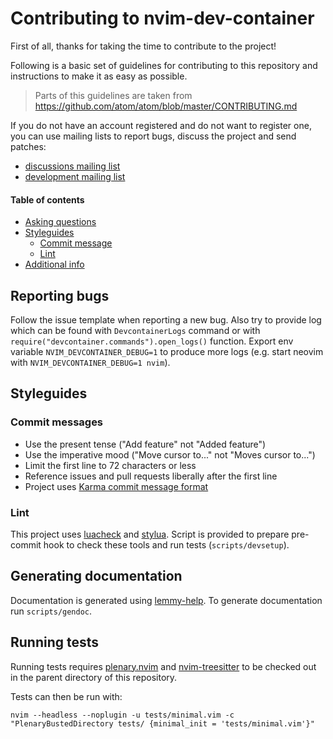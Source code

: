 # Contributing to nvim-dev-container

First of all, thanks for taking the time to contribute to the project!

Following is a basic set of guidelines for contributing to this repository and instructions to make it as easy as possible.

> Parts of this guidelines are taken from https://github.com/atom/atom/blob/master/CONTRIBUTING.md

If you do not have an account registered and do not want to register one, you can use mailing lists to report bugs, discuss the project and send patches:
 - [discussions mailing list](https://lists.sr.ht/~esensar/nvim-dev-container-discuss)
 - [development mailing list](https://lists.sr.ht/~esensar/nvim-dev-container-devel)

#### Table of contents

- [Asking questions](#asking-questions)
- [Styleguides](#styleguides)
  - [Commit message](#commit-messages)
  - [Lint](#lint)
- [Additional info](#additional-info)

## Reporting bugs

Follow the issue template when reporting a new bug. Also try to provide log which can be found with `DevcontainerLogs` command or with `require("devcontainer.commands").open_logs()` function. Export env variable `NVIM_DEVCONTAINER_DEBUG=1` to produce more logs (e.g. start neovim with `NVIM_DEVCONTAINER_DEBUG=1 nvim`).

## Styleguides

### Commit messages
 - Use the present tense ("Add feature" not "Added feature")
 - Use the imperative mood ("Move cursor to..." not "Moves cursor to...")
 - Limit the first line to 72 characters or less
 - Reference issues and pull requests liberally after the first line
 - Project uses [Karma commit message format](http://karma-runner.github.io/6.0/dev/git-commit-msg.html)

### Lint

This project uses [luacheck](https://github.com/mpeterv/luacheck) and [stylua](https://github.com/johnnymorganz/stylua). Script is provided to prepare pre-commit hook to check these tools and run tests (`scripts/devsetup`).

## Generating documentation

Documentation is generated using [lemmy-help](https://github.com/numToStr/lemmy-help). To generate documentation run `scripts/gendoc`.

## Running tests

Running tests requires [plenary.nvim](https://github.com/nvim-lua/plenary.nvim) and [nvim-treesitter](https://github.com/nvim-treesitter/nvim-treesitter) to be checked out in the parent directory of this repository.

Tests can then be run with:
```
nvim --headless --noplugin -u tests/minimal.vim -c "PlenaryBustedDirectory tests/ {minimal_init = 'tests/minimal.vim'}"
```
